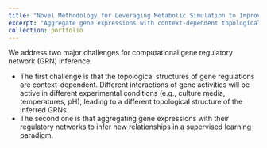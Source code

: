 ```yaml
---
title: "Novel Methodology for Leveraging Metabolic Simulation to Improve Regulatory Reconstruction"
excerpt: "Aggregate gene expressions with context-dependent topological structures of gene regulations to infer new relationships <br/><img width='600' src='/images/GRN_infer_demo.png'>"
collection: portfolio
---
```



We address two major challenges for computational gene regulatory network (GRN) inference. 
* The first challenge is that the topological structures of gene regulations are context-dependent. Different interactions of gene activities will be active in different experimental conditions (e.g., culture media, temperatures, pH), leading to a different topological structure of the inferred GRNs. 
* The second one is that aggregating gene expressions with their regulatory networks to infer new relationships in a supervised learning paradigm. 

